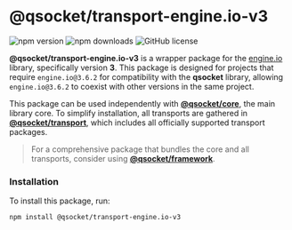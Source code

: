 # @qsocket/transport-engine.io-v3

![npm version](https://img.shields.io/npm/v/@qsocket/transport-engine.io-v3)
![npm downloads](https://img.shields.io/npm/dm/@qsocket/transport-engine.io-v3)
![GitHub license](https://img.shields.io/github/license/qsocket/qsocket)

**@qsocket/transport-engine.io-v3** is a wrapper package for the [engine.io](https://github.com/socketio/engine.io) library, specifically version **3**. This package is designed for projects that require `engine.io@3.6.2` for compatibility with the **qsocket** library, allowing `engine.io@3.6.2` to coexist with other versions in the same project.

This package can be used independently with **[@qsocket/core](https://www.npmjs.com/package/@qsocket/core)**, the main library core. To simplify installation, all transports are gathered in **[@qsocket/transport](https://www.npmjs.com/package/@qsocket/transport)**, which includes all officially supported transport packages.

> For a comprehensive package that bundles the core and all transports, consider using **[@qsocket/framework](https://www.npmjs.com/package/@qsocket/framework)**.

### Installation

To install this package, run:

```bash
npm install @qsocket/transport-engine.io-v3
```

